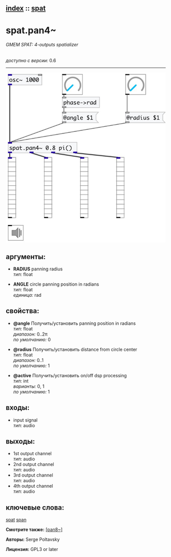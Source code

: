 [index](index.html) :: [spat](category_spat.html)
---

# spat.pan4~

###### GMEM SPAT: 4-outputs spatializer

*доступно с версии:* 0.6

---




[![example](../examples/img/spat.pan4~.jpg)](../examples/pd/spat.pan4~.pd)



## аргументы:

* **RADIUS**
panning radius<br>
_тип:_ float<br>

* **ANGLE**
circle panning position in radians<br>
_тип:_ float<br>
_единица:_ rad<br>





## свойства:

* **@angle** 
Получить/установить panning position in radians<br>
_тип:_ float<br>
_диапазон:_ 0..2π<br>
_по умолчанию:_ 0<br>

* **@radius** 
Получить/установить distance from circle center<br>
_тип:_ float<br>
_диапазон:_ 0..1<br>
_по умолчанию:_ 1<br>

* **@active** 
Получить/установить on/off dsp processing<br>
_тип:_ int<br>
_варианты:_ 0, 1<br>
_по умолчанию:_ 1<br>



## входы:

* input signal<br>
_тип:_ audio



## выходы:

* 1st output channel<br>
_тип:_ audio
* 2nd output channel<br>
_тип:_ audio
* 3rd output channel<br>
_тип:_ audio
* 4th output channel<br>
_тип:_ audio



## ключевые слова:

[spat](keywords/spat.html)
[span](keywords/span.html)



**Смотрите также:**
[\[pan8~\]](pan8~.html)




**Авторы:** Serge Poltavsky




**Лицензия:** GPL3 or later






